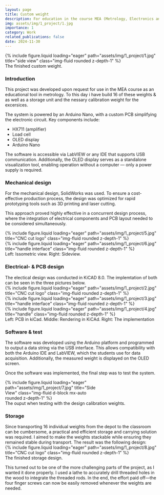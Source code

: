 ```yaml
---
layout: page
title: Custom weight
description: For education in the course MEA (Metrology, Electronics and Automation)
img: assets/img/1_project/1.jpg
importance: 1
category: Work
related_publications: false
date: 2024-11-30
---
```


<div class="row">
    <div class="col-sm mt-3 mt-md-0">
        {% include figure.liquid loading="eager" path="assets/img/1_project/1.jpg" title="side view" class="img-fluid rounded z-depth-1" %}
    </div>
</div>
<div class="caption">
    The finished custom weight.
</div>

<h3>Introduction</h3>
This project was developed upon request for use in the MEA course as an educational tool in metrology. 
To this day i have build 16 of these weights & as well as a storage unit and the nessary calibration weight for the excersices. 

The system is powered by an Arduino Nano, with a custom PCB simplifying the electronic circuit.
Key components include:

- HX711 (amplifier)
- Load cell
- OLED display
- Arduino Nano

The software is accessible via LabVIEW or any IDE that supports USB communication. Additionally, the OLED display serves as a standalone visualization tool, enabling operation without a computer — only a power supply is required. 

<h3>Mechanical design</h3>
For the mechanical design, SolidWorks was used. To ensure a cost-effective production process, the design was optimized for rapid prototyping tools such as 3D printing and laser cutting.

This approach proved highly effective in a concurrent design process, where the integration of electrical components and PCB layout needed to be considered simultaneously. 

<div class="row">
    <div class="col-sm mt-3 mt-md-0">
        {% include figure.liquid loading="eager" path="assets/img/1_project/5.jpg" title="CNC cut logo" class="img-fluid rounded z-depth-1" %}
    </div>
    <div class="col-sm mt-3 mt-md-0">
        {% include figure.liquid loading="eager" path="assets/img/1_project/6.jpg" title="handle interface" class="img-fluid rounded z-depth-1" %}
    </div>
</div>
<div class="caption">
    Left: Issometric view. Right: Sideview.
</div>

<h3>Electrical- & PCB design </h3>
The electical design was conducted in KiCAD 8.0. The implemtation of both can be seen in the three pictures below. 

<div class="row">
    <div class="col-sm mt-3 mt-md-0">
        {% include figure.liquid loading="eager" path="assets/img/1_project/2.jpg" title="CNC cut logo" class="img-fluid rounded z-depth-1" %}
    </div>
    <div class="col-sm mt-3 mt-md-0">
        {% include figure.liquid loading="eager" path="assets/img/1_project/3.jpg" title="handle interface" class="img-fluid rounded z-depth-1" %}
    </div>
    <div class="col-sm mt-3 mt-md-0">
        {% include figure.liquid loading="eager" path="assets/img/1_project/4.jpg" title="handle" class="img-fluid rounded z-depth-1" %}
    </div>
</div>
<div class="caption">
    Left: PCB in kiCad. Middle: Rendering in KiCAd. Right: The implementation
</div>


<h3>Software & test</h3>
The software was developed using the Arduino platform and programmed to output a data string via the USB interface. This allows compatibility with both the Arduino IDE and LabVIEW, which the students use for data acquisition. Additionally, the measured weight is displayed on the OLED screen.

Once the software was implemented, the final step was to test the system.

<div class="row">
  <div class="col-sm mt-3 mt-md-0">
    <div class="mx-auto" style="max-width: 300px;">
      {% include figure.liquid loading="eager" path="assets/img/1_project/7.jpg" title="Side View" class="img-fluid d-block mx-auto rounded z-depth-1" %}
    </div>
  </div>
</div>
<div class="caption">
    The ouput when testing with the design calibration weights. 
</div>

<h3>Storage</h3>
Since transporting 16 individual weights from the depot to the classroom can be cumbersome, a practical and efficient storage and carrying solution was required. I aimed to make the weights stackable while ensuring they remained stable during transport. The result was the following design:

<div class="row">
    <div class="col-sm mt-3 mt-md-0">
        {% include figure.liquid loading="eager" path="assets/img/1_project/8.jpg" title="CNC cut logo" class="img-fluid rounded z-depth-1" %}
    </div>
<div class="caption">
    The finished storage design.
</div>

This turned out to be one of the more challenging parts of the project, as I wanted it done properly. I used a lathe to accurately drill threaded holes in the wood to integrate the threaded rods. In the end, the effort paid off—the four finger screws can now be easily removed whenever the weights are needed.
